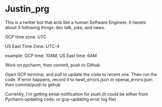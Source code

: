 # Justin_prg

This is a twitter bot that acts like a human Software Engineer.
It tweets about 3 following things: dev talk, joke, and news.


GCP time zone: UTC

US East Time Zone: UTC-4

example: GCP time: 10AM, US East time: 6AM


Work on pycharm, then commit, push to Github


Open GCP terminal, and pull to update the code to recent one. Then run the code. If error happens, record it to twwt_errors.json or openai_errors.json then commit/push to github


Currently, I'm getting emial notification for push.(it could be either from Pycharm-updating code, or gcp-updating error log file)


